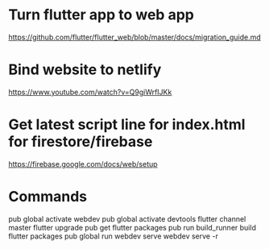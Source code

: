 # Turn flutter app to web app
https://github.com/flutter/flutter_web/blob/master/docs/migration_guide.md

# Bind website to netlify
https://www.youtube.com/watch?v=Q9giWrfIJKk

# Get latest script line for index.html for firestore/firebase
https://firebase.google.com/docs/web/setup

# Commands
pub global activate webdev
pub global activate devtools
flutter channel master
flutter upgrade
pub get
flutter packages pub run build_runner build
flutter packages pub global run webdev serve
webdev serve -r
